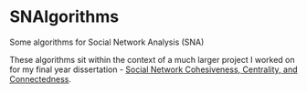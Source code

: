 # SNAlgorithms
Some algorithms for Social Network Analysis (SNA)

These algorithms sit within the context of a much larger project I worked on for my final year dissertation - [Social Network Cohesiveness, Centrality, and Connectedness](http://kirstywilliams.co.uk/project-sna.php).
